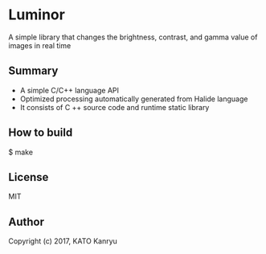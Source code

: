 Luminor
=============

A simple library that changes the brightness, contrast, and gamma value of images in real time

Summary
-------

- A simple C/C++ language API
- Optimized processing automatically generated from Halide language
- It consists of C ++ source code and runtime static library

How to build
------------

  $ make

License
-------
MIT

Author
------

Copyright (c) 2017, KATO Kanryu
